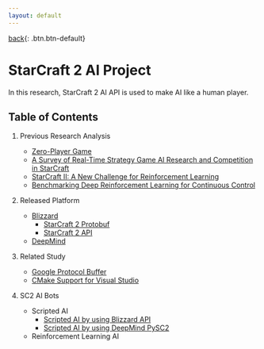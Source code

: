 ```yaml
---
layout: default
---
```

[back](../pmain){: .btn.btn-default}

# StarCraft 2 AI Project


In this research, StarCraft 2 AI API is used to make AI like a human player.

## Table of Contents
1. Previous Research Analysis
	- [Zero-Player Game](./Prev/zero)
	- [A Survey of Real-Time Strategy Game AI Research and Competition in StarCraft](./Prev/surv)
	- [StarCraft II: A New Challenge for Reinforcement Learning](./Prev/sc2)
	- [Benchmarking Deep Reinforcement Learning for Continuous Control](./Prev/bcdrl) 

2. Released Platform 
	- [Blizzard](./Plat/blizNews)
		- [StarCraft 2 Protobuf](./Plat/BlizProto/blizProto)
		- [StarCraft 2 API](./Plat/BlizAPI/blizAPI) 
	- [DeepMind](./Plat/deepNews)

3. Related Study
	- [Google Protocol Buffer](./Rels/protocolBuf)
	- [CMake Support for Visual Studio](./Rels/cmakeVS)

4. SC2 AI Bots
	- Scripted AI
		- [Scripted AI by using Blizzard API](./aibots/scriptedBlizz/structueSC2API)
		- [Scripted AI by using DeepMind PySC2](./aibots/scriptedPySC/marineRushBot)
	- Reinforcement Learning AI

